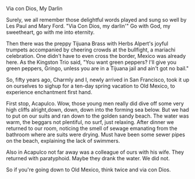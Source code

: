 Via con Dios, My Darlin

Surely, we all remember those delightful words played and sung so well by Les Paul and Mary Ford. "Via Con Dios, my darlin'" Go with God, my sweetheart, go with me into eternity.

Then there was the preppy Tijuana Brass with Herbs Alpert's joyful trumpets accompanied by cheering crowds at the bullfight, a mariachi celebration. One didn't have to even cross the border, Mexico was already here. As the Kingston Trio said, "You want green peppers? I'll give you green peppers, Gringo, unless you are in a Tijuana jail and ain't got no bail."

So, fifty years ago, Charmly and I, newly arrived in San Francisco, took it up on ourselves to sighup for a ten-day spring vacation to Old Mexico, to experience enchantment first hand.

First stop, Acapulco. Wow, those young men really did dive off some very high cliffs alright,down, down, down into the forming sea below. But we had to put on our suits and ran down to the golden sandy beach. The water was warm, the beggars not plentiful, no surf, just relaxing. After dinner we returned to our room, noticing the smell of sewage emanating from the bathroom where are suits were drying. Must have been some sewer pipes on the beach, explaining the lack of swimmers.

Also in Acapulco not far away was a colleague of ours with his wife. They returned with paratyphoid. Maybe they drank the water. We did not. 

So if you're going down to Old Mexico, think twice and via con Dios.